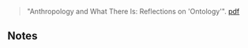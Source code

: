 > "Anthropology and What There Is: Reflections on 'Ontology'". [pdf](a/p-heywood2012.pdf)

## Notes

